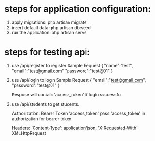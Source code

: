
# steps for application configuration:
1. apply migrations:
    php artisan migrate
2. insert default data:
    php artisan db:seed
3. run the application:
    php artisan serve

# steps for testing api:
1. use /api/register to register
    Sample Request
    {
        "name":"test",
        "email":"test@gmail.com"
        "password":"test@01"
    } 
2. use /api/login to login
    Sample Request
    {
        "email":"test@gmail.com",
        "password":"test@01"
    }

    Respose will contain 'access_token' if login successful.

3. use /api/students to get students.

    Authorization: 
    Bearer Token 'access_token'
        pass 'access_token' in authorization for bearer token

    Headers:
    'Content-Type': application/json,
    'X-Requested-With': XMLHttpRequest
